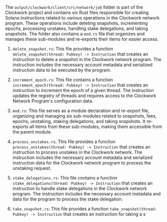 The `output/clockwork/client/src/network/job` folder is part of the Clockwork project and contains six Rust files responsible for creating Solana instructions related to various operations in the Clockwork network program. These operations include deleting snapshots, incrementing epochs, processing unstakes, handling stake delegations, and taking snapshots. The folder also contains a `mod.rs` file that organizes and manages these sub-modules and re-exports their items for easier access.

1. `delete_snapshot.rs`: This file provides a function `delete_snapshot(thread: Pubkey) -> Instruction` that creates an instruction to delete a snapshot in the Clockwork network program. The instruction includes the necessary account metadata and serialized instruction data to be executed by the program.

2. `increment_epoch.rs`: This file contains a function `increment_epoch(thread: Pubkey) -> Instruction` that creates an instruction to increment the epoch of a given thread. The instruction updates the registry of threads and requires access to the Clockwork Network Program's configuration data.

3. `mod.rs`: This file serves as a module declaration and re-export file, organizing and managing six sub-modules related to snapshots, fees, epochs, unstaking, staking delegations, and taking snapshots. It re-exports all items from these sub-modules, making them accessible from the parent module.

4. `process_unstakes.rs`: This file provides a function `process_unstakes(thread: Pubkey) -> Instruction` that creates an instruction to process unstakes in the Clockwork network. The instruction includes the necessary account metadata and serialized instruction data for the Clockwork network program to process the unstaking request.

5. `stake_delegations.rs`: This file contains a function `stake_delegations(thread: Pubkey) -> Instruction` that creates an instruction to handle stake delegations in the Clockwork network program. The instruction includes the necessary account metadata and data for the program to process the stake delegation.

6. `take_snapshot.rs`: This file provides a function `take_snapshot(thread: Pubkey) -> Instruction` that creates an instruction for taking a s